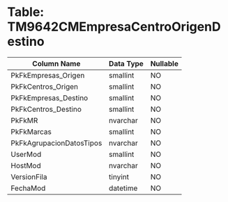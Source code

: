 # Table: TM9642CMEmpresaCentroOrigenDestino

| Column Name | Data Type | Nullable |
|-------------|-----------|----------|
| PkFkEmpresas_Origen | smallint | NO |
| PkFkCentros_Origen | smallint | NO |
| PkFkEmpresas_Destino | smallint | NO |
| PkFkCentros_Destino | smallint | NO |
| PkFkMR | nvarchar | NO |
| PkFkMarcas | smallint | NO |
| PkFkAgrupacionDatosTipos | nvarchar | NO |
| UserMod | smallint | NO |
| HostMod | nvarchar | NO |
| VersionFila | tinyint | NO |
| FechaMod | datetime | NO |
